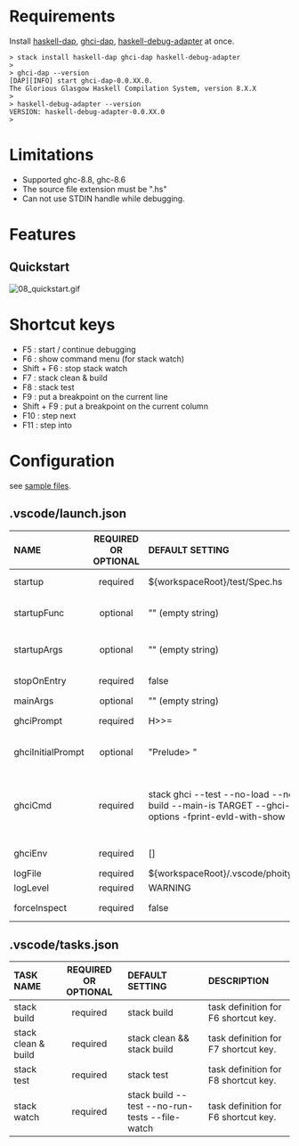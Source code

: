 
# Requirements

 Install [haskell-dap](https://hackage.haskell.org/package/haskell-dap), [ghci-dap](https://hackage.haskell.org/package/ghci-dap), [haskell-debug-adapter](https://hackage.haskell.org/package/haskell-debug-adapter) at once.

```
> stack install haskell-dap ghci-dap haskell-debug-adapter
>
> ghci-dap --version
[DAP][INFO] start ghci-dap-0.0.XX.0.
The Glorious Glasgow Haskell Compilation System, version 8.X.X
>
> haskell-debug-adapter --version
VERSION: haskell-debug-adapter-0.0.XX.0
>
```


# Limitations
* Supported ghc-8.8, ghc-8.6
* The source file extension must be ".hs"
* Can not use STDIN handle while debugging. 

  
# Features

## Quickstart
![08_quickstart.gif](https://raw.githubusercontent.com/phoityne/hdx4vsc/master/docs/08_quickstart.gif)


# Shortcut keys

  * F5 : start / continue debugging
  * F6 : show command menu (for stack watch)
  * Shift + F6 : stop stack watch
  * F7 : stack clean & build
  * F8 : stack test
  * F9 : put a breakpoint on the current line
  * Shift + F9 : put a breakpoint on the current column
  * F10 : step next
  * F11 : step into
  

# Configuration

see [sample files](https://github.com/phoityne/hdx4vsc/tree/master/configs).

## __.vscode/launch.json__

|NAME|REQUIRED OR OPTIONAL|DEFAULT SETTING|DESCRIPTION|
|:--|:--:|:--|:--|
|startup|required|${workspaceRoot}/test/Spec.hs|debug startup file, will be loaded automatically.|
|startupFunc|optional|"" (empty string)|debug startup function, will be run instead of main function.|
|startupArgs|optional|"" (empty string)|arguments for startup function. set as string type.|
|stopOnEntry|required|false|stop or not after debugger launched.
|mainArgs|optional|"" (empty string)|main arguments.|
|ghciPrompt|required|H>>=|ghci command prompt string.|
|ghciInitialPrompt|optional|"Prelude> "|initial pormpt of ghci. set it when using custom prompt. e.g. set in .ghci|
|ghciCmd|required|stack ghci --test --no-load --no-build --main-is TARGET --ghci-options -fprint-evld-with-show|launch ghci command, must be Prelude module loaded. For example, "cabal exec -- ghci-dap --interactive -i${workspaceFolder}/src"|
|ghciEnv|required|[]|Environment variables for ghci exectution.|
|logFile|required|${workspaceRoot}/.vscode/phoityne.log|internal log file.|
|logLevel|required|WARNING|internal log level.|
|forceInspect|required|false|Inspect scope variables force.|

## __.vscode/tasks.json__

|TASK NAME|REQUIRED OR OPTIONAL|DEFAULT SETTING|DESCRIPTION|
|:--|:--:|:--|:--|
|stack build|required|stack build|task definition for F6 shortcut key.|
|stack clean & build|required|stack clean && stack build|task definition for F7 shortcut key.|
|stack test|required|stack test|task definition for F8 shortcut key.|
|stack watch|required|stack build --test --no-run-tests --file-watch|task definition for F6 shortcut key.|
